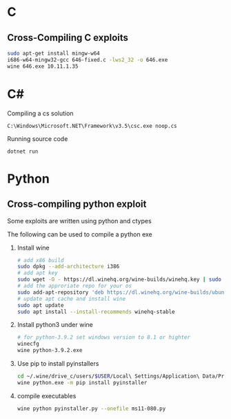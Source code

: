 # C

## Cross-Compiling C exploits
```bash
sudo apt-get install mingw-w64
i686-w64-mingw32-gcc 646-fixed.c -lws2_32 -o 646.exe
wine 646.exe 10.11.1.35
```

# C#

Compiling a cs solution
```
C:\Windows\Microsoft.NET\Framework\v3.5\csc.exe noop.cs
```

Running source code
```
dotnet run
```

# Python

## Cross-compiling python exploit
Some exploits are written using python and ctypes

The following can be used to compile a python exe

1. Install wine
    ```bash
    # add x86 build
    sudo dpkg --add-architecture i386
    # add apt key
    sudo wget -O - https://dl.winehq.org/wine-builds/winehq.key | sudo apt-key add -
    # add the approriate repo for your os
    sudo add-apt-repository 'deb https://dl.winehq.org/wine-builds/ubuntu/ focal main'
    # update apt cache and install wine
    sudo apt update
    sudo apt install --install-recommends winehq-stable
    ```

2. Install python3 under wine
    ```bash
    # for python-3.9.2 set windows version to 8.1 or highter
    winecfg
    wine python-3.9.2.exe
    ```

3. Use pip to install pyinstallers
    ```bash
    cd ~/.wine/drive_c/users/$USER/Local\ Settings/Application\ Data/Programs/Python/Python39-32/
    wine python.exe -m pip install pyinstaller
    ```

4. compile executables
    ```bash
    wine python pyinstaller.py --onefile ms11-080.py
    ```
